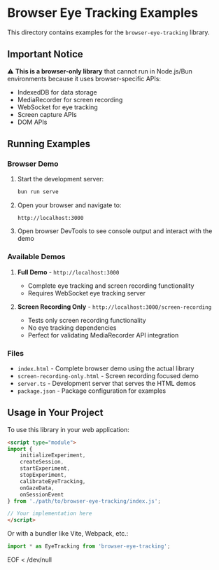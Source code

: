 # Browser Eye Tracking Examples

This directory contains examples for the `browser-eye-tracking` library.

## Important Notice

⚠️ **This is a browser-only library** that cannot run in Node.js/Bun environments because it uses browser-specific APIs:

- IndexedDB for data storage
- MediaRecorder for screen recording
- WebSocket for eye tracking
- Screen capture APIs
- DOM APIs

## Running Examples

### Browser Demo

1. Start the development server:
   ```bash
   bun run serve
   ```

2. Open your browser and navigate to:
   ```
   http://localhost:3000
   ```

3. Open browser DevTools to see console output and interact with the demo

### Available Demos

1. **Full Demo** - `http://localhost:3000`
   - Complete eye tracking and screen recording functionality
   - Requires WebSocket eye tracking server

2. **Screen Recording Only** - `http://localhost:3000/screen-recording`
   - Tests only screen recording functionality
   - No eye tracking dependencies
   - Perfect for validating MediaRecorder API integration

### Files

- `index.html` - Complete browser demo using the actual library
- `screen-recording-only.html` - Screen recording focused demo
- `server.ts` - Development server that serves the HTML demos
- `package.json` - Package configuration for examples

## Usage in Your Project

To use this library in your web application:

```html
<script type="module">
import {
    initializeExperiment,
    createSession,
    startExperiment,
    stopExperiment,
    calibrateEyeTracking,
    onGazeData,
    onSessionEvent
} from './path/to/browser-eye-tracking/index.js';

// Your implementation here
</script>
```

Or with a bundler like Vite, Webpack, etc.:

```javascript
import * as EyeTracking from 'browser-eye-tracking';
```
EOF < /dev/null
